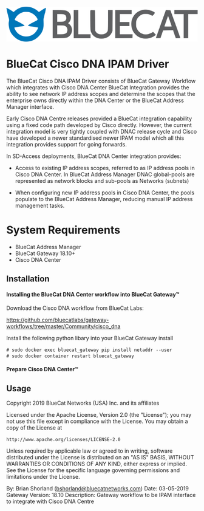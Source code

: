 ![alt text](logo.png "logo")

# BlueCat Cisco DNA IPAM Driver
The BlueCat Cisco DNA IPAM Driver consists of BlueCat Gateway Workflow which integrates with Cisco DNA Center
BlueCat Integration provides the ability to see network IP address scopes and determine the scopes that the enterprise owns directly within the DNA Center or the BlueCat Address Manager interface.

Early Cisco DNA Centre releases provided a BlueCat integration capability using a fixed code path developed by Cisco directly. However, the current integration model is very tightly coupled with DNAC release cycle and Cisco have developed a newer standardised newer IPAM model which all this integration provides support for going forwards.

In SD-Access deployments, BlueCat DNA Center integration provides:

- Access to existing IP address scopes, referred to as IP address pools in Cisco DNA Center. In BlueCat Address Manager DNAC global-pools are represented as network blocks and sub-pools as Networks (subnets)

- When configuring new IP address pools in Cisco DNA Center, the pools populate to the BlueCat Address Manager, reducing manual IP address management tasks.

# System Requirements

- BlueCat Address Manager
- BlueCat Gateway 18.10+
- Cisco DNA Center

## Installation

#### Installing the BlueCat DNA Center workflow into BlueCat Gateway™

Download the Cisco DNA workflow from BlueCat Labs:

https://github.com/bluecatlabs/gateway-workflows/tree/master/Community/cisco_dna

Install the following python libary into your BlueCat Gateway install

    # sudo docker exec bluecat_gateway pip install netaddr --user 
    # sudo docker container restart bluecat_gateway

#### Prepare Cisco DNA Center™ 

## Usage

Copyright 2019 BlueCat Networks (USA) Inc. and its affiliates

Licensed under the Apache License, Version 2.0 (the "License");
you may not use this file except in compliance with the License.
You may obtain a copy of the License at

    http://www.apache.org/licenses/LICENSE-2.0

Unless required by applicable law or agreed to in writing, software
distributed under the License is distributed on an "AS IS" BASIS,
WITHOUT WARRANTIES OR CONDITIONS OF ANY KIND, either express or implied.
See the License for the specific language governing permissions and
limitations under the License.

By: Brian Shorland (bshorland@bluecatnetworks.com)
Date: 03-05-2019
Gateway Version: 18.10
Description: Gateway workflow to be IPAM interface to integrate with Cisco DNA Centre


